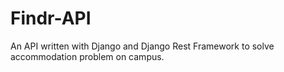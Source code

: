 # Findr-API
An API written with Django and Django Rest Framework to solve accommodation problem on campus.
